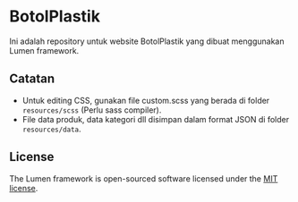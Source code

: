 # BotolPlastik

Ini adalah repository untuk website BotolPlastik yang dibuat menggunakan Lumen framework.

## Catatan

- Untuk editing CSS, gunakan file custom.scss yang berada di folder `resources/scss` (Perlu sass compiler).
- File data produk, data kategori dll disimpan dalam format JSON di folder `resources/data`.

## License

The Lumen framework is open-sourced software licensed under the [MIT license](https://opensource.org/licenses/MIT).
